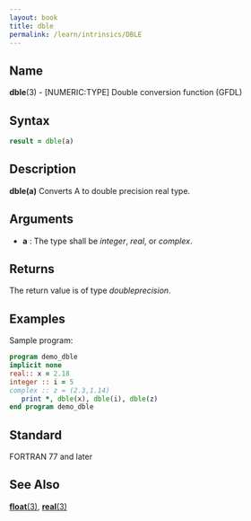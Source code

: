 ```yaml
---
layout: book
title: dble
permalink: /learn/intrinsics/DBLE
---
```

## __Name__

__dble__(3) - \[NUMERIC:TYPE\] Double conversion function
(GFDL)

## __Syntax__
```fortran
result = dble(a)
```
## __Description__

__dble(a)__ Converts A to double precision real type.

## __Arguments__

  - __a__
    : The type shall be _integer_, _real_, or _complex_.

## __Returns__

The return value is of type _doubleprecision_.

## __Examples__

Sample program:

```fortran
program demo_dble
implicit none
real:: x = 2.18
integer :: i = 5
complex :: z = (2.3,1.14)
   print *, dble(x), dble(i), dble(z)
end program demo_dble
```

## __Standard__

FORTRAN 77 and later

## __See Also__

[__float__(3)](FLOAT),
[__real__(3)](REAL)
